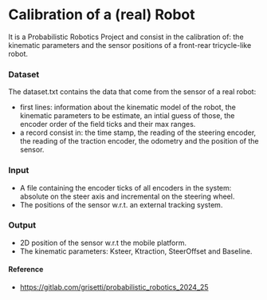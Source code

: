# Calibration of a (real) Robot
It is a Probabilistic Robotics Project and consist in the calibration of: the kinematic parameters and the sensor positions of a front-rear tricycle-like robot.

### Dataset
The dataset.txt contains the data that come from the sensor of a real robot:
- first lines: information about the kinematic model of the robot, the kinematic parameters to be estimate, an intial guess of those, the encoder order of the field ticks and their max ranges.
- a record consist in: the time stamp, the reading of the steering encoder, the reading of the traction encoder, the odometry and the position of the sensor.

### Input
- A file containing the encoder ticks of all encoders in the system: absolute on the steer axis and incremental on the steering wheel.
- The positions of the sensor w.r.t. an external tracking system.

### Output
- 2D position of the sensor w.r.t the mobile platform.
- The kinematic parameters: Ksteer, Ktraction, SteerOffset and Baseline.

#### Reference
- https://gitlab.com/grisetti/probabilistic_robotics_2024_25

